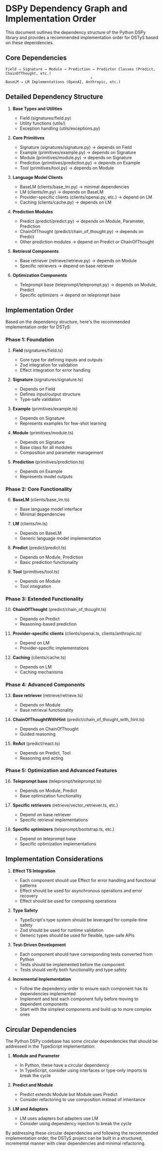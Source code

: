 # DSPy Dependency Graph and Implementation Order

This document outlines the dependency structure of the Python DSPy library and provides a recommended implementation order for DSTyS based on these dependencies.

## Core Dependencies

```
Field → Signature → Module → Prediction → Predictor Classes (Predict, ChainOfThought, etc.)
                                       ↗
BaseLM → LM Implementations (OpenAI, Anthropic, etc.)
```

## Detailed Dependency Structure

1. **Base Types and Utilities**
   - Field (signatures/field.py)
   - Utility functions (utils/)
   - Exception handling (utils/exceptions.py)

2. **Core Primitives**
   - Signature (signatures/signature.py) → depends on Field
   - Example (primitives/example.py) → depends on Signature
   - Module (primitives/module.py) → depends on Signature
   - Prediction (primitives/prediction.py) → depends on Example
   - Tool (primitives/tool.py) → depends on Module

3. **Language Model Clients**
   - BaseLM (clients/base_lm.py) → minimal dependencies
   - LM (clients/lm.py) → depends on BaseLM
   - Provider-specific clients (clients/openai.py, etc.) → depend on LM
   - Caching (clients/cache.py) → depends on LM

4. **Prediction Modules**
   - Predict (predict/predict.py) → depends on Module, Parameter, Prediction
   - ChainOfThought (predict/chain_of_thought.py) → depends on Predict
   - Other prediction modules → depend on Predict or ChainOfThought

5. **Retrieval Components**
   - Base retriever (retrieve/retrieve.py) → depends on Module
   - Specific retrievers → depend on base retriever

6. **Optimization Components**
   - Teleprompt base (teleprompt/teleprompt.py) → depends on Module, Predict
   - Specific optimizers → depend on teleprompt base

## Implementation Order

Based on the dependency structure, here's the recommended implementation order for DSTyS:

### Phase 1: Foundation
1. **Field** (signatures/field.ts)
   - Core type for defining inputs and outputs
   - Zod integration for validation
   - Effect integration for error handling

2. **Signature** (signatures/signature.ts)
   - Depends on Field
   - Defines input/output structure
   - Type-safe validation

3. **Example** (primitives/example.ts)
   - Depends on Signature
   - Represents examples for few-shot learning

4. **Module** (primitives/module.ts)
   - Depends on Signature
   - Base class for all modules
   - Composition and parameter management

5. **Prediction** (primitives/prediction.ts)
   - Depends on Example
   - Represents model outputs

### Phase 2: Core Functionality
6. **BaseLM** (clients/base_lm.ts)
   - Base language model interface
   - Minimal dependencies

7. **LM** (clients/lm.ts)
   - Depends on BaseLM
   - Generic language model implementation

8. **Predict** (predict/predict.ts)
   - Depends on Module, Prediction
   - Basic prediction functionality

9. **Tool** (primitives/tool.ts)
   - Depends on Module
   - Tool integration

### Phase 3: Extended Functionality
10. **ChainOfThought** (predict/chain_of_thought.ts)
    - Depends on Predict
    - Reasoning-based prediction

11. **Provider-specific clients** (clients/openai.ts, clients/anthropic.ts)
    - Depend on LM
    - Provider-specific implementations

12. **Caching** (clients/cache.ts)
    - Depends on LM
    - Caching mechanisms

### Phase 4: Advanced Components
13. **Base retriever** (retrieve/retrieve.ts)
    - Depends on Module
    - Base retrieval functionality

14. **ChainOfThoughtWithHint** (predict/chain_of_thought_with_hint.ts)
    - Depends on ChainOfThought
    - Guided reasoning

15. **ReAct** (predict/react.ts)
    - Depends on Predict, Tool
    - Reasoning and acting

### Phase 5: Optimization and Advanced Features
16. **Teleprompt base** (teleprompt/teleprompt.ts)
    - Depends on Module, Predict
    - Base optimization functionality

17. **Specific retrievers** (retrieve/vector_retriever.ts, etc.)
    - Depend on base retriever
    - Specific retrieval implementations

18. **Specific optimizers** (teleprompt/bootstrap.ts, etc.)
    - Depend on teleprompt base
    - Specific optimization implementations

## Implementation Considerations

1. **Effect TS Integration**
   - Each component should use Effect for error handling and functional patterns
   - Effect should be used for asynchronous operations and error recovery
   - Effect should be used for composing operations

2. **Type Safety**
   - TypeScript's type system should be leveraged for compile-time safety
   - Zod should be used for runtime validation
   - Generic types should be used for flexible, type-safe APIs

3. **Test-Driven Development**
   - Each component should have corresponding tests converted from Python
   - Tests should be implemented before the component
   - Tests should verify both functionality and type safety

4. **Incremental Implementation**
   - Follow the dependency order to ensure each component has its dependencies implemented
   - Implement and test each component fully before moving to dependent components
   - Start with the simplest components and build up to more complex ones

## Circular Dependencies

The Python DSPy codebase has some circular dependencies that should be addressed in the TypeScript implementation:

1. **Module and Parameter**
   - In Python, these have a circular dependency
   - In TypeScript, consider using interfaces or type-only imports to break the cycle

2. **Predict and Module**
   - Predict extends Module but Module uses Predict
   - Consider refactoring to use composition instead of inheritance

3. **LM and Adapters**
   - LM uses adapters but adapters use LM
   - Consider using dependency injection to break the cycle

By addressing these circular dependencies and following the recommended implementation order, the DSTyS project can be built in a structured, incremental manner with clear dependencies and minimal refactoring.

